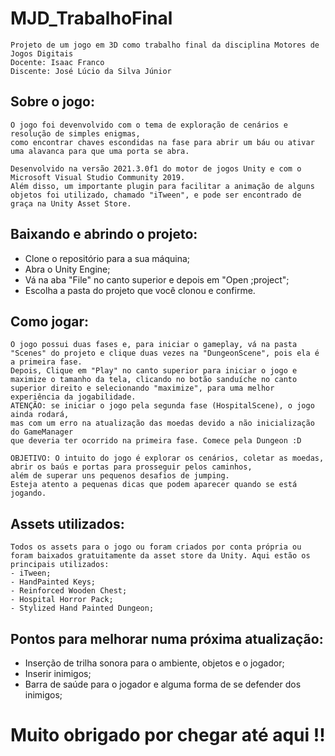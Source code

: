 # MJD_TrabalhoFinal
    Projeto de um jogo em 3D como trabalho final da disciplina Motores de Jogos Digitais
    Docente: Isaac Franco
    Discente: José Lúcio da Silva Júnior

## Sobre o jogo:
    O jogo foi devenvolvido com o tema de exploração de cenários e resolução de simples enigmas,  
    como encontrar chaves escondidas na fase para abrir um báu ou ativar uma alavanca para que uma porta se abra.  
        
    Desenvolvido na versão 2021.3.0f1 do motor de jogos Unity e com o Microsoft Visual Studio Community 2019.  
    Além disso, um importante plugin para facilitar a animação de alguns objetos foi utilizado, chamado "iTween", e pode ser encontrado de graça na Unity Asset Store.

## Baixando e abrindo o projeto:
- Clone o repositório para a sua máquina;
- Abra o Unity Engine;
- Vá na aba "File" no canto superior e depois em "Open ;project";
- Escolha a pasta do projeto que você clonou e confirme.

## Como jogar:
    O jogo possui duas fases e, para iniciar o gameplay, vá na pasta "Scenes" do projeto e clique duas vezes na "DungeonScene", pois ela é a primeira fase.  
    Depois, Clique em "Play" no canto superior para iniciar o jogo e maximize o tamanho da tela, clicando no botão sanduíche no canto superior direito e selecionando "maximize", para uma melhor experiência da jogabilidade.  
    ATENÇÃO: se iniciar o jogo pela segunda fase (HospitalScene), o jogo ainda rodará,  
    mas com um erro na atualização das moedas devido a não inicialização do GameManager  
    que deveria ter ocorrido na primeira fase. Comece pela Dungeon :D

    OBJETIVO: O intuito do jogo é explorar os cenários, coletar as moedas, abrir os baús e portas para prosseguir pelos caminhos,  
    além de superar uns pequenos desafios de jumping.  
    Esteja atento a pequenas dicas que podem aparecer quando se está jogando.

## Assets utilizados:
    Todos os assets para o jogo ou foram criados por conta própria ou foram baixados gratuitamente da asset store da Unity. Aqui estão os principais utilizados:
    - iTween;
    - HandPainted Keys;
    - Reinforced Wooden Chest;
    - Hospital Horror Pack;
    - Stylized Hand Painted Dungeon;

## Pontos para melhorar numa próxima atualização:
- Inserção de trilha sonora para o ambiente, objetos e o jogador;
- Inserir inimigos;
- Barra de saúde para o jogador e alguma forma de se defender dos inimigos;

# Muito obrigado por chegar até aqui !!


